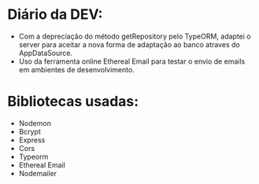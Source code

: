 # Diário da DEV:
- Com a depreciação do método getRepository pelo TypeORM, adaptei o server para aceitar a nova forma de adaptação ao banco atraves do AppDataSource.
- Uso da ferramenta online Ethereal Email para testar o envio de emails em ambientes de desenvolvimento.

# Bibliotecas usadas:
- Nodemon
- Bcrypt
- Express
- Cors
- Typeorm
- Ethereal Email
- Nodemailer

